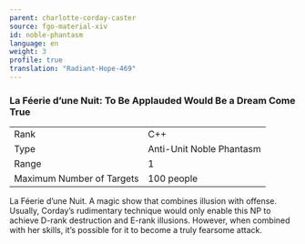 ```yaml
---
parent: charlotte-corday-caster
source: fgo-material-xiv
id: noble-phantasm
language: en
weight: 3
profile: true
translation: "Radiant-Hope-469"
---
```


### La Féerie d’une Nuit: To Be Applauded Would Be a Dream Come True

<table>
  <tr><td>Rank</td><td>C++</td></tr>
  <tr><td>Type</td><td>Anti-Unit Noble Phantasm</td></tr>
  <tr><td>Range</td><td>1</td></tr>
  <tr><td>Maximum Number of Targets</td><td>100 people</td></tr>
</table>

La Féerie d’une Nuit.
A magic show that combines illusion with offense. Usually, Corday’s rudimentary technique would only enable this NP to achieve D-rank destruction and E-rank illusions. However, when combined with her skills, it’s possible for it to become a truly fearsome attack.
